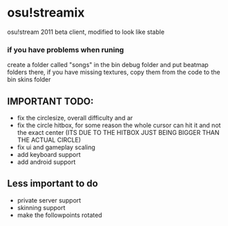 # osu!streamix
 osu!stream 2011 beta client, modified to look like stable

 ### if you have problems when runing
create a folder called "songs" in the bin debug folder and put beatmap folders there, if you have missing textures, copy them from the code to the bin skins folder
## IMPORTANT TODO:
- fix the circlesize, overall difficulty and ar
- fix the circle hitbox, for some reason the whole cursor can hit it and not the exact center (ITS DUE TO THE HITBOX JUST BEING BIGGER THAN THE ACTUAL CIRCLE)
- fix ui and gameplay scaling
- add keyboard support
- add android support
## Less important to do
- private server support
- skinning support
- make the followpoints rotated
